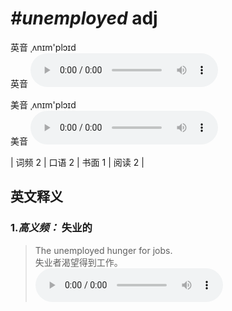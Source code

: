 # ***\#unemployed*** adj
英音 ˌʌnɪm'plɔɪd  
英音
<audio src="./media/unemployed-B.aac" controls="controls"></audio>

美音 ˌʌnɪm'plɔɪd  
美音
<audio src="./media/unemployed.aac" controls="controls"></audio>



| 词频 2 | 口语 2 | 书面 1 | 阅读 2 |  

英文释义
---
### 1.*高义频：* **失业的**  

 > The unemployed hunger for jobs.  
 > 失业者渴望得到工作。    
<audio src="./media/unemployed3.aac" controls="controls"></audio>


